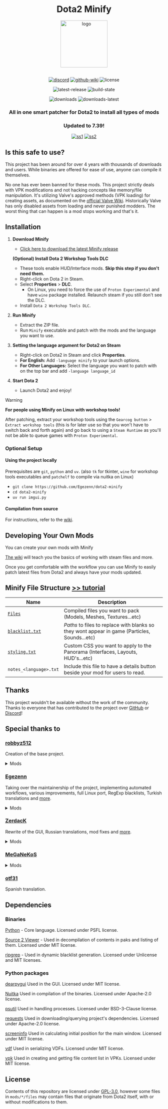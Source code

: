 # <div align="center">Dota2 Minify</div>

<div align="center">
  <img src="bin/images/logo.png" alt="logo" width="150">
</div>

<br>

<div align="center">

  [![discord](https://img.shields.io/badge/Discord-%237289DA.svg?style=for-the-badge&logo=discord&logoColor=white)](https://discord.com/invite/2YDnqpbcKM)
  [![github-wiki](https://img.shields.io/badge/github_wiki-%23000000.svg?style=for-the-badge&logo=github)](https://github.com/Egezenn/dota2-minify/wiki)
  ![license](https://img.shields.io/github/license/Egezenn/dota2-minify?style=for-the-badge)

  ![latest-release](https://img.shields.io/github/v/release/Egezenn/dota2-minify?style=for-the-badge)
  ![build-state](https://img.shields.io/github/actions/workflow/status/Egezenn/dota2-minify/release.yml?style=for-the-badge)

  ![downloads](https://img.shields.io/github/downloads/Egezenn/dota2-minify/total?style=for-the-badge)
  ![downloads-latest](https://img.shields.io/github/downloads/Egezenn/dota2-minify/latest/total?style=for-the-badge)

</div>

<h3 align="center">All in one smart patcher for Dota2 to install all types of mods</h3>

<h3 align="center">Updated to 7.39!</h3>

<div align="center">
    <a href="#"><img alt="ss1" src="bin/images/screenshot-1.jpg"></a>
    <a href="#"><img alt="ss2" src="bin/images/screenshot-2.jpg"></a>
</div>

## Is this safe to use?

This project has been around for over 4 years with thousands of downloads and users. While binaries are offered for ease of use, anyone can compile it themselves.

No one has ever been banned for these mods. This project strictly deals with VPK modifications and not hacking concepts like memory/file manipulation. It's utilizing Valve's approved methods (VPK loading) for creating assets, as documented on the [official Valve Wiki](https://developer.valvesoftware.com/wiki/VPK). Historically Valve has only disabled assets from loading and never punished modders. The worst thing that can happen is a mod stops working and that's it.

## Installation

1. **Download Minify**

   - [Click here to download the latest Minify release](https://github.com/Egezenn/dota2-minify/releases/latest)

    **(Optional) Install Dota 2 Workshop Tools DLC**
    - These tools enable HUD/Interface mods. **Skip this step if you don't need them.**
    - Right-click on Dota 2 in Steam.
    - Select **Properties** > **DLC**.
      - On Linux, you need to force the use of `Proton Experimental` and have `wine` package installed. Relaunch steam if you still don't see the DLC.
    - Install `Dota 2 Workshop Tools DLC`.

2. **Run Minify**

   - Extract the ZIP file.
   - Run `Minify` executable and patch with the mods and the language you want to use.

3. **Setting the language argument for Dota2 on Steam**

   - Right-click on Dota2 in Steam and click **Properties**.
   - **For English:** Add `-language minify` to your launch options.
   - **For Other Languages:** Select the language you want to patch with on the top bar and add `-language language_id`

4. **Start Dota 2**
     - Launch Dota2 and enjoy!

> [!WARNING]
> **For people using Minify on Linux with workshop tools!**
> 
> After patching, extract your workshop tools using the `Gearcog button` > `Extract workshop tools` (this is for later use so that you won't have to switch back and forth again) and go back to using a `Steam Runtime` as you'll not be able to queue games with `Proton Experimental`.

### Optional Setup

#### Using the project locally

Prerequisites are `git`, `python` and `uv`. (also `tk` for tkinter, `wine` for workshop tools executables and `patchelf` to compile via nuitka on Linux)

- `git clone https://github.com/Egezenn/dota2-minify`
- `cd dota2-minify`
- `uv run imgui.py`

#### Compilation from source

For instructions, refer to the [wiki](https://github.com/Egezenn/dota2-minify/wiki/Minify#compiling-minify).

## Developing Your Own Mods

You can create your own mods with Minify

[The wiki](https://github.com/Egezenn/dota2-minify/wiki/Dota2-Modding-Tutorials) will teach you the basics of working with steam files and more.

Once you get comfortable with the workflow you can use Minify to easily patch latest files from Dota2 and always have your mods updated.

## Minify File Structure [>> tutorial](https://github.com/Egezenn/dota2-minify/wiki/Minify)

| Name                                                                                | Description                                                                                   |
|-------------------------------------------------------------------------------------|-----------------------------------------------------------------------------------------------|
| [`Files`](https://github.com/Egezenn/dota2-minify/wiki/Minify#files)                | Compiled files you want to pack (Models, Meshes, Textures...etc)                              |
| [`blacklist.txt`](https://github.com/Egezenn/dota2-minify/wiki/Minify#blacklisttxt) | _Paths_ to files to replace with blanks so they wont appear in game (Particles, Sounds...etc) |
| [`styling.txt`](https://github.com/Egezenn/dota2-minify/wiki/Minify#stylingtxt)     | Custom CSS you want to apply to the Panorama (Interfaces, Layouts, HUD's...etc)               |
| `notes_<language>.txt`                                                              | Include this file to have a details button beside your mod for users to read.                 |

## Thanks

This project wouldn't be available without the work of the community. Thanks to everyone that has contributed to the project over [GitHub](https://github.com/Egezenn/dota2-minify/graphs/contributors) or [Discord](https://discord.com/invite/2YDnqpbcKM)!

## Special thanks to

### [robbyz512](https://github.com/robbyz512)

Creation of the base project.

<details>
<summary>Mods</summary>

- [`Dark Terrain`](./mods/Dark%20Terrain)
- [`Minify Base Attacks`](./mods/Minify%20Base%20Attacks)
- [`Reposition & Rescale HUD`](./mods/Reposition%20&%20Rescale%20HUD/)
- [`Minify Spells & Items`](./mods/Minify%20Spells%20&%20Items)
- [`Misc Optimization`](./mods/Misc%20Optimization)
- [`Mute Ambient Sounds`](./mods/Mute%20Ambient%20Sounds)
- [`Mute Taunt Sounds`](./mods/Mute%20Taunt%20Sounds)
- [`Mute Voice Line Sounds`](./mods/Mute%20Voice%20Line%20Sounds)
- [`Remove Foilage`](./mods/Remove%20Foilage)
- [`Remove Pings`](./mods/Remove%20Pings)
- [`Remove River`](./mods/Remove%20River)
- [`Remove Sprays`](./mods/Remove%20Sprays)
- [`Remove Weather Effects`](./mods/Remove%20Weather%20Effects)
- [`Tree Mod`](./mods/Tree%20Mod)

</details>

### [Egezenn](https://github.com/Egezenn)

Taking over the maintainership of the project, implementing automated workflows, various improvements, full Linux port, RegExp blacklists, Turkish translations and [more](https://github.com/Egezenn/dota2-minify/commits/main/?author=Egezenn).

<details>
<summary>Mods</summary>

- [`Mute Announcers`](./mods/Mute%20Announcers)
- [`OpenDotaGuides Guides`](./mods/OpenDotaGuides%20Guides) - [Project](https://github.com/Egezenn/OpenDotaGuides)
- [`Remove Hero Renders`](./mods/Remove%20Hero%20Renders)
- [`Remove Main Menu Background`](./mods/Remove%20Main%20Menu%20Background)
- [`Remove Showcases`](./mods/Remove%20Showcases)
- [`Revert Ping Sounds`](./mods/Revert%20Ping%20Sounds)
- [`Stat Site Buttons In Profiles`](./mods/Stat%20Site%20Buttons%20In%20Profiles)
- [`Transparent HUD`](./mods/Transparent%20HUD/) improvements
- Snippets in [`User Styles`](./mods/User%20Styles)

</details>

### [ZerdacK](https://github.com/DotaModdingCommunity)

Rewrite of the GUI, Russian translations, mod fixes and [more](https://github.com/Egezenn/dota2-minify/commits/main/?author=DotaModdingCommunity).

<details>
<summary>Mods</summary>

- [`Transparent HUD`](./mods/Transparent%20HUD)

</details>

### [MeGaNeKoS](https://github.com/MeGaNeKoS)

<details>
<summary>Mods</summary>

- `Dotabuff in Profiles` mod which has been refactored to [`Stat Site Buttons In Profiles`](./mods/Stat%20Site%20Buttons%20In%20Profiles)
- [`Show NetWorth`](./mods/Show%20NetWorth%20)

</details>

### [otf31](https://github.com/otf31)

Spanish translation.

## Dependencies

### Binaries

[Python](https://www.python.org/) - Core language. Licensed under PSFL license.

[Source 2 Viewer](https://github.com/ValveResourceFormat/ValveResourceFormat) - Used in decompilation of contents in paks and listing of them. Licensed under MIT license.

[ripgrep](https://github.com/BurntSushi/ripgrep) - Used in dynamic blacklist generation. Licensed under Unlicense and MIT licenses.

### Python packages

[dearpygui](https://github.com/hoffstadt/DearPyGui) Used in the GUI. Licensed under MIT license.

[Nuitka](https://nuitka.net/) Used in compilation of the binaries. Licensed under Apache-2.0 license.

[psutil](https://github.com/giampaolo/psutil) Used in handling processes. Licensed under BSD-3-Clause license.

[requests](https://github.com/psf/requests) Used in downloading/querying project's dependencies. Licensed under Apache-2.0 license.

[screeninfo](https://github.com/rr-/screeninfo) Used in calculating initial position for the main window. Licensed under MIT license.

[vdf](https://github.com/ValvePython/vdf) Used in serializing VDFs. Licensed under MIT license.

[vpk](https://github.com/ValvePython/vpk) Used in creating and getting file content list in VPKs. Licensed under MIT license.

## License

Contents of this repository are licensed under [GPL-3.0](LICENSE), however some files in `mods/*/files` may contain files that originate from Dota2 itself, with or without modifications to them.
